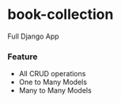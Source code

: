 # book-collection

Full Django App

### Feature

- All CRUD operations
- One to Many Models
- Many to Many Models
